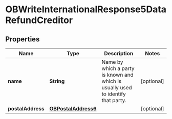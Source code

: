 # OBWriteInternationalResponse5DataRefundCreditor

## Properties
Name | Type | Description | Notes
------------ | ------------- | ------------- | -------------
**name** | **String** | Name by which a party is known and which is usually used to identify that party. |  [optional]
**postalAddress** | [**OBPostalAddress6**](OBPostalAddress6.md) |  |  [optional]
